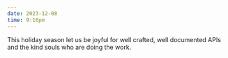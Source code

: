 ```yaml
---
date: 2023-12-08
time: 9:16pm
---
```

This holiday season let us be joyful for well crafted, well documented APIs and the kind souls who are doing the work.